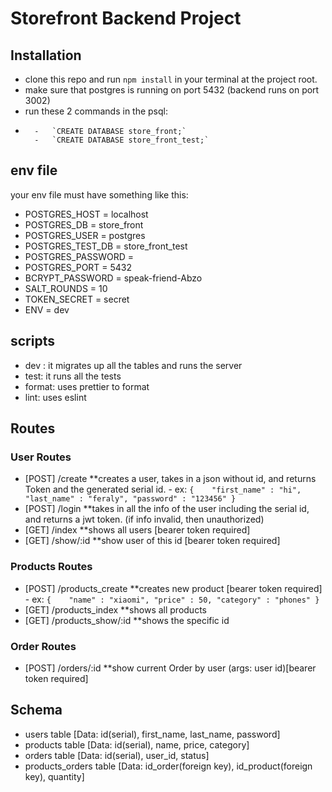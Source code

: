 # Storefront Backend Project

## Installation

- clone this repo and run `npm install` in your terminal at the project root.
- make sure that postgres is running on port 5432 (backend runs on port 3002)
- run these 2 commands in the psql:
-       -   `CREATE DATABASE store_front;`
        -   `CREATE DATABASE store_front_test;`

## env file
your env file must have something like this:
- POSTGRES_HOST = localhost
- POSTGRES_DB = store_front
- POSTGRES_USER = postgres
- POSTGRES_TEST_DB = store_front_test
- POSTGRES_PASSWORD = <YOUR PASSWORD HERE>
- POSTGRES_PORT = 5432
- BCRYPT_PASSWORD = speak-friend-Abzo
- SALT_ROUNDS = 10
- TOKEN_SECRET = secret
- ENV = dev

## scripts
- dev : it migrates up all the tables and runs the server
- test: it runs all the tests
- format: uses prettier to format
- lint: uses eslint

## Routes
### User Routes
- [POST] /create        **creates a user, takes in a json without id, and returns Token and the generated serial id.
                  -        ex: `{   
                                "first_name" : "hi",
                                "last_name" : "feraly",
                                "password" : "123456"
                           }`
- [POST] /login         **takes in all the info of the user including the serial id, and returns a jwt token. (if info invalid, then unauthorized)
- [GET] /index          **shows all users [bearer token required]
- [GET] /show/:id       **show user of this id [bearer token required]


### Products Routes
- [POST] /products_create       **creates new product [bearer token required]
          -            ex: `{   
                            "name" : "xiaomi",
                            "price" : 50,
                            "category" : "phones"
                         }`
- [GET] /products_index          **shows all products
- [GET] /products_show/:id       **shows the specific id 

### Order Routes
- [POST] /orders/:id            **show current Order by user (args: user id)[bearer token required]

## Schema
- users table [Data: id(serial), first_name, last_name, password]
- products table [Data: id(serial), name, price, category]
- orders table [Data: id(serial), user_id, status]
- products_orders table [Data: id_order(foreign key), id_product(foreign key), quantity]





